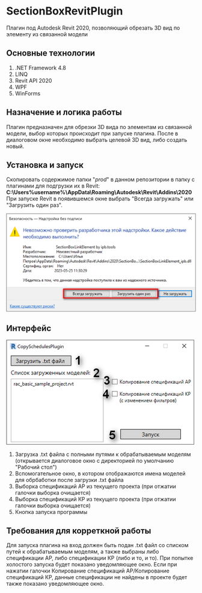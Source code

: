 # SectionBoxRevitPlugin
Плагин под Autodesk Revit 2020, позволяющий обрезать 3D вид по элементу из связанной модели

## Основные технологии
1. .NET Framework 4.8
2. LINQ
3. Revit API 2020
4. WPF
5. WinForms

## Назначение и логика работы
Плагин предназначен для обрезки 3D вида по элементам из связанной модели, выбор которых происходит при запуске плагина. После в диалоговом окне необходимо выбрать целевой 3D вид, либо создать новый.
  
## Установка и запуск
Скопировать содержимое папки "_prod_" в данном репозитории в папку с плагинами для подгрузки их в Revit: **C:\Users\%username%\AppData\Roaming\Autodesk\Revit\Addins\2020**
При запуске Revit в появившемся окне выбрать "Всегда загружать" или "Загрузить один раз".

![Загрузка в Revit](https://github.com/ipbtech/SectionBoxRevitPlugin/blob/6a876bd6812ef9eadeb5e26befe73a79d68ff687/raw/1.png)

## Интерфейс
![Интерфейс](https://github.com/ipbtech/CopyRevitSchedules_Test/blob/21874c130688f37e293f69238a180fbebc4231c6/Raw/2.png)

1. Загрузка .txt файла с полными путями к обрабатываемым моделям (открывается диалоговое окно с директорией по умолчанию "Рабочий стол")
2. Вспомогательное окно, в котором отображаются имена моделей для обрбаботки после загрузки .txt файла
3. Выборка спецификаций АР из текущего проекта (при отжатии галочки выборка очищается)
4. Выборка спецификаций КР из текущего проекта (при отжатии галочки выборка очищается)
5. Кнопка запуска программы

## Требования для корреткной работы
Для запуска плагина на вход должен быть подан .txt файл со списком путей к обрабатываемым моделям, а также выбраны либо спецификации АР, либо спецификации КР (либо и то, и то). При попытке холостого запуска будет показано уведомляющее окно. Если при нажатии галочки Копирование спецификаций АР/Копирование спецификаций КР, данные спецификации не найдены в проекте будет также показано уведомляющее окно.
